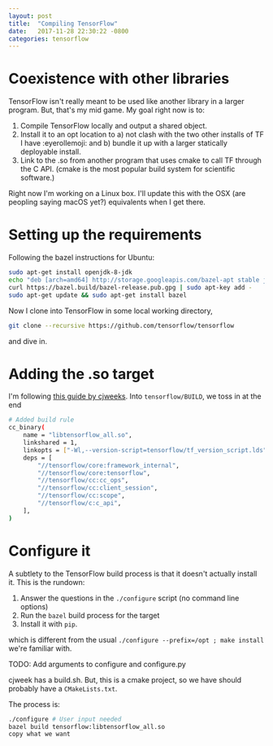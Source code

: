 ```yaml
---
layout: post
title:  "Compiling TensorFlow"
date:   2017-11-28 22:30:22 -0800
categories: tensorflow
---
```


# Coexistence with other libraries

TensorFlow isn't really meant to be used like another library in a larger program. But, that's my mid game. My goal right now is to:

1. Compile TensorFlow locally and output a shared object.
2. Install it to an opt location to a) not clash with the two other installs of TF I have :eyerollemoji: and b) bundle it up with a larger statically deployable install.
3. Link to the .so from another program that uses cmake to call TF through the C API. (cmake is the most popular build system for scientific software.)

Right now I'm working on a Linux box. I'll update this with the OSX (are peopling saying macOS yet?) equivalents when I get there.

# Setting up the requirements

Following the bazel instructions for Ubuntu:
```bash
sudo apt-get install openjdk-8-jdk
echo "deb [arch=amd64] http://storage.googleapis.com/bazel-apt stable jdk1.8" | sudo tee /etc/apt/sources.list.d/bazel.list
curl https://bazel.build/bazel-release.pub.gpg | sudo apt-key add -
sudo apt-get update && sudo apt-get install bazel
```
 
Now I clone into TensorFlow in some local working directory,
```bash
git clone --recursive https://github.com/tensorflow/tensorflow
```
and dive in.

# Adding the .so target

I'm following [this guide by cjweeks](https://github.com/cjweeks/tensorflow-cmake). Into `tensorflow/BUILD`, we toss in at the end

```bash
# Added build rule
cc_binary(
    name = "libtensorflow_all.so",
    linkshared = 1,
    linkopts = ["-Wl,--version-script=tensorflow/tf_version_script.lds"], # Remove this line if you are using MacOS
    deps = [
        "//tensorflow/core:framework_internal",
        "//tensorflow/core:tensorflow",
        "//tensorflow/cc:cc_ops",
        "//tensorflow/cc:client_session",
        "//tensorflow/cc:scope",
        "//tensorflow/c:c_api",
    ],
)
```

# Configure it

A subtlety to the TensorFlow build process is that it doesn't actually install it. This is the rundown:

1. Answer the questions in the `./configure` script (no command line options)
2. Run the `bazel` build process for the target
3. Install it with `pip`.

which is different from the usual `./configure --prefix=/opt ; make install` we're familiar with. 

TODO: Add arguments to configure and configure.py

cjweek has a build.sh. But, this is a cmake project, so we have should probably have a `CMakeLists.txt`.

The process is:
```bash
./configure # User input needed
bazel build tensorflow:libtensorflow_all.so
copy what we want
```


